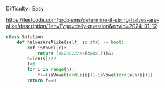 Difficulty : Easy 

https://leetcode.com/problems/determine-if-string-halves-are-alike/description/?envType=daily-question&envId=2024-01-12 

```python
class Solution:
    def halvesAreAlike(self, s: str) -> bool:
        def isVowel(c):
            return (0x208222>>(c&0x1f))&1
        n=len(s)//2
        f=0
        for i in range(n):
            f+=(isVowel(ord(s[i]))-isVowel(ord(s[n+i])))
        return f==0
```
